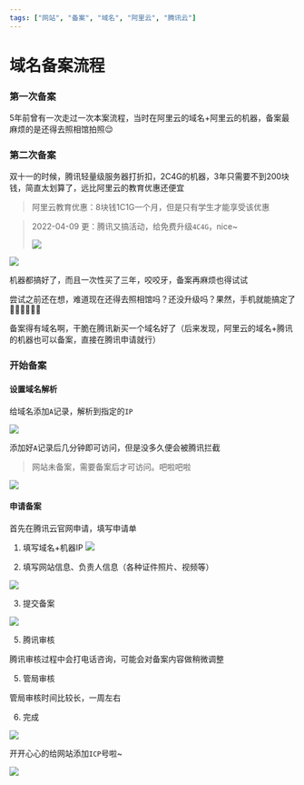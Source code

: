 ```yaml
---
tags: ["网站", "备案", "域名", "阿里云", "腾讯云"]
---
```


# 域名备案流程


### 第一次备案
5年前曾有一次走过一次本案流程，当时在阿里云的域名+阿里云的机器，备案最麻烦的是还得去照相馆拍照😌


### 第二次备案

双十一的时候，腾讯轻量级服务器打折扣，2C4G的机器，3年只需要不到200块钱，简直太划算了，远比阿里云的教育优惠还便宜



> 阿里云教育优惠：8块钱1C1G一个月，但是只有学生才能享受该优惠

> 2022-04-09 更：腾讯又搞活动，给免费升级`4C4G`，nice~
> 
> ![](https://1.z.wiki/images/20220409/1cb4d2402c514752a5a142d17b0453bb.png)



![](https://1.z.wiki/images/20211118/1488e183525d43b29dea72e8c109d898.png)


机器都搞好了，而且一次性买了三年，咬咬牙，备案再麻烦也得试试

尝试之前还在想，难道现在还得去照相馆吗？还没升级吗？果然，手机就能搞定了✌🏻✌🏻✌🏻

备案得有域名啊，干脆在腾讯新买一个域名好了（后来发现，阿里云的域名+腾讯的机器也可以备案，直接在腾讯申请就行）

### 开始备案


#### 设置域名解析

给域名添加`A`记录，解析到指定的`IP`

![](https://2.z.wiki/images/20211118/d1459dc3cfff4245a69e56313c971c06.png)

添加好`A`记录后几分钟即可访问，但是没多久便会被腾讯拦截

> 网站未备案，需要备案后才可访问。吧啦吧啦

![](https://2.z.wiki/images/20211118/b59037b763374238bbcd728ecfc42f3d.png)


#### 申请备案

首先在腾讯云官网申请，填写申请单

1. 填写域名+机器IP
![](https://3.z.wiki/images/20211118/9312a62bdba041369f5ac594ea98600d.png)

2. 填写网站信息、负责人信息（各种证件照片、视频等）

![](https://3.z.wiki/images/20211118/70c7e88bd2324ae98cfa10b93d98e25d.png)


3. 提交备案

![](https://4.z.wiki/images/20211118/2be227120a4c4c4c9297c23f1d2c3220.png)


5. 腾讯审核

腾讯审核过程中会打电话咨询，可能会对备案内容做稍微调整


5. 管局审核

管局审核时间比较长，一周左右

6. 完成

![](https://4.z.wiki/images/20211118/24b53e282d024fe2a7d09531f79bed54.png)

开开心心的给网站添加`ICP`号啦~

![](https://1.z.wiki/images/20211118/079473f9753c46928ac1beafea3032d0.png)






